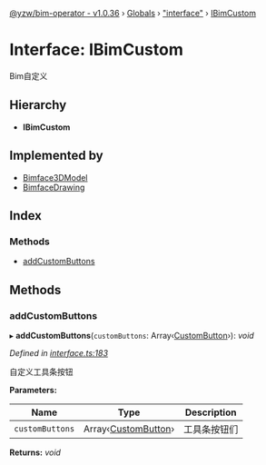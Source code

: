 [@yzw/bim-operator - v1.0.36](../README.md) › [Globals](../globals.md) › ["interface"](../modules/_interface_.md) › [IBimCustom](_interface_.ibimcustom.md)

# Interface: IBimCustom

Bim自定义

## Hierarchy

* **IBimCustom**

## Implemented by

* [Bimface3DModel](../classes/_providers_bimface_bimface_model_.bimface3dmodel.md)
* [BimfaceDrawing](../classes/_providers_bimface_bimface_drawing_.bimfacedrawing.md)

## Index

### Methods

* [addCustomButtons](_interface_.ibimcustom.md#addcustombuttons)

## Methods

###  addCustomButtons

▸ **addCustomButtons**(`customButtons`: Array‹[CustomButton](_model_custom_button_.custombutton.md)›): *void*

*Defined in [interface.ts:183](https://github.com/youkaisteve/bim-operator/blob/3cd98e1/src/interface.ts#L183)*

自定义工具条按钮

**Parameters:**

Name | Type | Description |
------ | ------ | ------ |
`customButtons` | Array‹[CustomButton](_model_custom_button_.custombutton.md)› | 工具条按钮们  |

**Returns:** *void*
